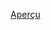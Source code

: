 [Aperçu](https://idembele70.github.io/Projet_Terminer/HTML5_CSS_JS/TodoList/code_source/index.html)
